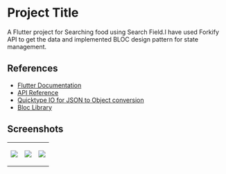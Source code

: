 # Project Title

A Flutter project for Searching food using Search Field.I have used Forkify API to get the data and implemented BLOC design pattern for state management.


## References

- [Flutter Documentation](https://docs.flutter.dev/)
- [API Reference](https://forkify-api.herokuapp.com/)
- [Quicktype IO for JSON to Object conversion](https://quicktype.io/)
- [Bloc Library](https://bloclibrary.dev/#/)


## Screenshots
<table>
<tr>
<td><p align="center">
  <img  src="https://firebasestorage.googleapis.com/v0/b/incident-portal-5b7c7.appspot.com/o/SearchScreen%2F1.png?alt=media0">
</p></td>
<td><p align="center">
  <img  src="https://firebasestorage.googleapis.com/v0/b/incident-portal-5b7c7.appspot.com/o/SearchScreen%2F1.png?alt=media0">
</p></td>
<td><p align="center">
  <img  src="https://firebasestorage.googleapis.com/v0/b/incident-portal-5b7c7.appspot.com/o/SearchScreen%2F1.png?alt=media0">
</p></td>
</tr>
</table>



